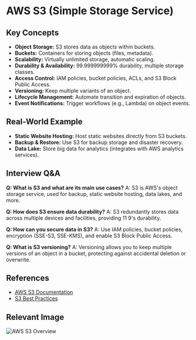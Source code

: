# AWS S3 (Simple Storage Service)

## Key Concepts
- **Object Storage:** S3 stores data as objects within buckets.
- **Buckets:** Containers for storing objects (files, metadata).
- **Scalability:** Virtually unlimited storage, automatic scaling.
- **Durability & Availability:** 99.999999999% durability, multiple storage classes.
- **Access Control:** IAM policies, bucket policies, ACLs, and S3 Block Public Access.
- **Versioning:** Keep multiple variants of an object.
- **Lifecycle Management:** Automate transition and expiration of objects.
- **Event Notifications:** Trigger workflows (e.g., Lambda) on object events.

## Real-World Example
- **Static Website Hosting:** Host static websites directly from S3 buckets.
- **Backup & Restore:** Use S3 for backup storage and disaster recovery.
- **Data Lake:** Store big data for analytics (integrates with AWS analytics services).

## Interview Q&A
**Q: What is S3 and what are its main use cases?**
A: S3 is AWS's object storage service, used for backup, static website hosting, data lakes, and more.

**Q: How does S3 ensure data durability?**
A: S3 redundantly stores data across multiple devices and facilities, providing 11 9's durability.

**Q: How can you secure data in S3?**
A: Use IAM policies, bucket policies, encryption (SSE-S3, SSE-KMS), and enable S3 Block Public Access.

**Q: What is S3 versioning?**
A: Versioning allows you to keep multiple versions of an object in a bucket, protecting against accidental deletion or overwrite.

## References
- [AWS S3 Documentation](https://docs.aws.amazon.com/s3/index.html)
- [S3 Best Practices](https://aws.amazon.com/architecture/data-lake-on-aws/)

## Relevant Image
![AWS S3 Overview](https://d1.awsstatic.com/diagrams/product-page-diagrams/Amazon-S3@2x.7d7e6b7e2b2e2e7e2e7e2e7e2e7e2e7e.png)
